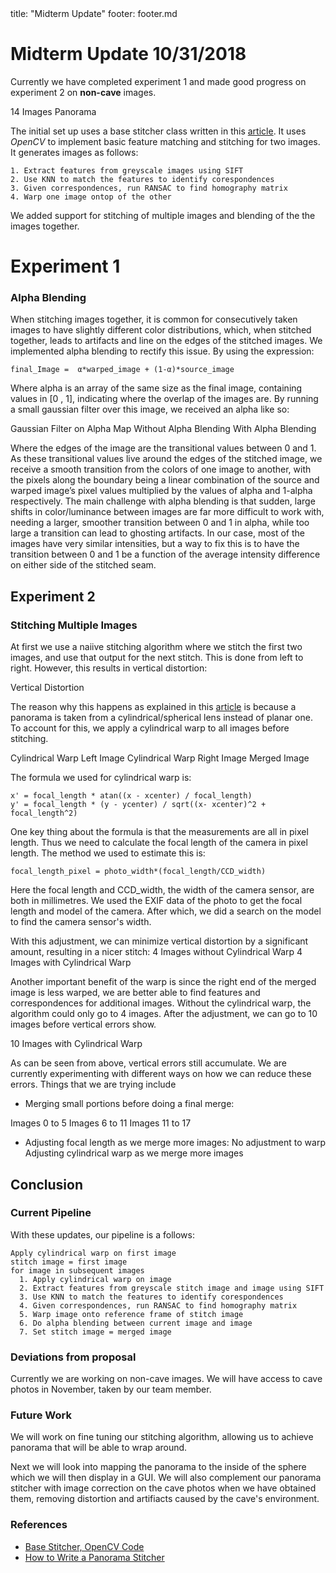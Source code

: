 <frontmatter>
  title: "Midterm Update"
  footer: footer.md
</frontmatter>

<include src="nav.md" boilerplate />

# Midterm Update 10/31/2018
Currently we have completed experiment 1 and made good progress on experiment 2 on **non-cave** images.

<pic src="images/14merge.png" width="600" alt="Logo">14 Images Panorama</pic>


The initial set up uses a base stitcher class written in this [article](https://www.pyimagesearch.com/2016/01/11/opencv-panorama-stitching/
). It uses *OpenCV* to implement basic feature matching and stitching for two images. It generates images as follows:

```
1. Extract features from greyscale images using SIFT
2. Use KNN to match the features to identify corespondences
3. Given correspondences, run RANSAC to find homography matrix
4. Warp one image ontop of the other
```
We added support for stitching of multiple images and blending of the the images together.

# Experiment 1

### Alpha Blending

When stitching images together, it is common for consecutively taken images to have slightly different color distributions, which, when stitched together, leads to artifacts and line on the edges of the stitched images. We implemented alpha blending to rectify this issue. By using the expression:

```
final_Image =  α*warped_image + (1-α)*source_image
```

Where alpha is an array of the same size as the final image, containing values in [0 , 1], indicating where the overlap of the images are. By running a small gaussian filter over this image, we received an alpha like so:

<pic src="images/filter.png" width="300" alt="Logo">Gaussian Filter on Alpha Map</pic>
<pic src="images/badblend.png" width="300" alt="Logo">Without Alpha Blending</pic>
<pic src="images/goodblend.png" width="300" alt="Logo">With Alpha Blending</pic>

Where the edges of the image are the transitional values between 0 and 1. As these transitional values live around the edges of the stitched image, we receive a smooth transition from the colors of one image to another, with the pixels along the boundary being a linear combination of the source and warped image’s pixel values multiplied by the values of alpha and 1-alpha respectively. The main challenge with alpha blending is that sudden, large shifts in color/luminance between images are far more difficult to work with, needing a larger, smoother transition between 0 and 1 in alpha, while too large a transition can lead to ghosting artifacts. In our case, most of the images have very similar intensities, but a way to fix this is to have the transition between 0 and 1 be a function of the average intensity difference on either side of the stitched seam.

## Experiment 2

### Stitching Multiple Images
At first we use a naiive stitching algorithm where we stitch the first two images, and use that output for the next stitch. This is done from left to right. However, this results in vertical distortion:

<pic src="images/verticaldistort.png" width="400" alt="Logo">Vertical Distortion</pic>

The reason why this happens as explained in this [article](http://ppwwyyxx.com/2016/How-to-Write-a-Panorama-Stitcher/) is because a panorama is taken from a cylindrical/spherical lens instead of planar one. To account for this, we apply a cylindrical warp to all images before stitching.

<pic src="images/cylindricalwarp1.png" width="200" alt="Logo">Cylindrical Warp Left Image</pic>
<pic src="images/cylindricalwarp2.png" width="200" alt="Logo">Cylindrical Warp Right Image</pic>
<pic src="images/merged.png" width="400" alt="Logo">Merged Image</pic>

The formula we used for cylindrical warp is:

```
x' = focal_length * atan((x - xcenter) / focal_length)
y' = focal_length * (y - ycenter) / sqrt((x- xcenter)^2 + focal_length^2)
```

One key thing about the formula is that the measurements are all in pixel length. Thus we need to calculate the focal length of the camera in pixel length. The method we used to estimate this is:

```
focal_length_pixel = photo_width*(focal_length/CCD_width)
```
Here the focal length and CCD_width, the width of the camera sensor, are both in millimetres. We used the EXIF data of the photo to get the focal length and model of the camera. After which, we did a search on the model to find the camera sensor's width.

With this adjustment, we can minimize vertical distortion by a significant amount, resulting in a nicer stitch:
<pic src="images/verticaldistort.png" width="400" alt="Logo">4 Images without Cylindrical Warp</pic>
<pic src="images/4merge.png" width="400" alt="Logo">4 Images with Cylindrical Warp</pic>

Another important benefit of the warp is since the right end of the merged image is less warped, we are better able to find features and correspondences for additional images. Without the cylindrical warp, the algorithm could only go to 4 images. After the adjustment, we can go to 10 images before vertical errors show.

<pic src="images/longermerge.png" width="800" alt="Logo">10 Images with Cylindrical Warp</pic>

As can be seen from above, vertical errors still accumulate. We are currently experimenting with different ways on how we can reduce these errors. Things that we are trying include

* Merging small portions before doing a final merge:

<pic src="images/image0.jpg" width="300" alt="Logo">Images 0 to 5</pic>
<pic src="images/image1.jpg" width="300" alt="Logo">Images 6 to 11</pic>
<pic src="images/image2.jpg" width="300" alt="Logo">Images 11 to 17</pic>

* Adjusting focal length as we merge more images:
<pic src="images/longermerge.png" width="600" alt="Logo">No adjustment to warp</pic>
<pic src="images/11imagemergetuning.jpg" width="600" alt="Logo">Adjusting cylindrical warp as we merge more images</pic>

## Conclusion
### Current Pipeline
With these updates, our pipeline is a follows:
```
Apply cylindrical warp on first image
stitch image = first image
for image in subsequent images
  1. Apply cylindrical warp on image
  2. Extract features from greyscale stitch image and image using SIFT
  3. Use KNN to match the features to identify corespondences
  4. Given correspondences, run RANSAC to find homography matrix
  5. Warp image onto reference frame of stitch image
  6. Do alpha blending between current image and image
  7. Set stitch image = merged image
```
### Deviations from proposal
Currently we are working on non-cave images. We will have access to cave photos in November, taken by our team member.

### Future Work
We will work on fine tuning our stitching algorithm, allowing us to achieve panorama that will be able to wrap around.

Next we will look into mapping the panorama to the inside of the sphere which we will then display in a GUI.
We will also complement our panorama stitcher with image correction on the cave photos when we have obtained them, removing distortion and artifiacts caused by the cave's environment.


### References
* [Base Stitcher, OpenCV Code](https://www.pyimagesearch.com/2016/01/11/opencv-panorama-stitching)
* [How to Write a Panorama Stitcher](http://ppwwyyxx.com/2016/How-to-Write-a-Panorama-Stitcher/)
